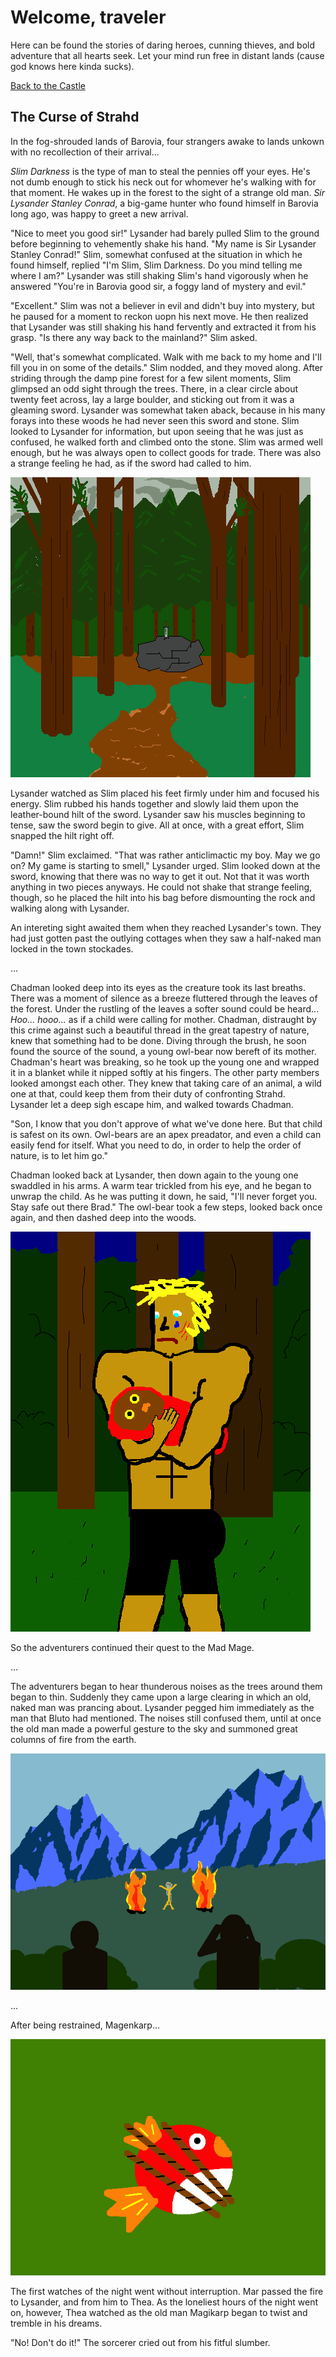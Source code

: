 # Welcome, traveler

Here can be found the stories of daring heroes, cunning thieves, and bold adventure that all hearts seek. Let your mind run free in distant lands (cause god knows here kinda sucks).

[Back to the Castle](https://whcampbell.github.io/Ivys-Castle/)

## The Curse of Strahd

In the fog-shrouded lands of Barovia, four strangers awake to lands unkown with no recollection of their arrival...

_Slim Darkness_ is the type of man to steal the pennies off your eyes. He's not dumb enough to stick his neck out for whomever he's 
walking with for that moment. He wakes up in the forest to the sight of a strange old man. _Sir Lysander Stanley Conrad_, a big-game hunter
who found himself in Barovia long ago, was happy to greet a new arrival. 

"Nice to meet you good sir!" Lysander had barely pulled Slim to the ground before beginning to vehemently shake his hand. "My name is Sir
Lysander Stanley Conrad!" Slim, somewhat confused at the situation in which he found himself, replied "I'm Slim, Slim Darkness. Do you mind
telling me where I am?" Lysander was still shaking Slim's hand vigorously when he answered "You're in Barovia good sir, a foggy
land of mystery and evil."

"Excellent." Slim was not a believer in evil and didn't buy into mystery, but he paused for a moment to reckon uopn his next move. He then 
realized that Lysander was still shaking his hand fervently and extracted it from his grasp. "Is there any way back to the mainland?" Slim asked. 

"Well, that's somewhat complicated. Walk with me back to my home and I'll fill you in on some of the details." Slim nodded, and they moved along.
After striding through the damp pine forest for a few silent moments, Slim glimpsed an odd sight through the trees. There, in a clear circle about 
twenty feet across, lay a large boulder, and sticking out from it was a gleaming sword. Lysander was somewhat taken aback, because in his many 
forays into these woods he had never seen this sword and stone. Slim looked to Lysander for information, but upon seeing that he was just as
confused, he walked forth and climbed onto the stone. Slim was armed well enough, but he was always open to collect goods for trade. There was also
a strange feeling he had, as if the sword had called to him. 

<img src="./Slims_Sword.png"/>

Lysander watched as Slim placed his feet firmly under him and focused his energy. Slim rubbed his hands together and slowly laid them upon the 
leather-bound hilt of the sword. Lysander saw his muscles beginning to tense, saw the sword begin to give. All at once, with a great effort, Slim 
snapped the hilt right off.

"Damn!" Slim exclaimed. 
"That was rather anticlimactic my boy. May we go on? My game is starting to smell," Lysander urged. Slim looked down at the sword, knowing that 
there was no way to get it out. Not that it was worth anything in two pieces anyways. He could not shake that strange feeling, though, so he placed
the hilt into his bag before dismounting the rock and walking along with Lysander. 

An intereting sight awaited them when they reached Lysander's town. They had just gotten past the outlying cottages when they saw a half-naked man
locked in the town stockades. 

...

Chadman looked deep into its eyes as the creature took its last breaths. There was a moment of silence as a breeze fluttered through the leaves 
of the forest. Under the rustling of the leaves a softer sound could be heard... _Hoo... hooo..._ as if a child were calling for mother. 
Chadman, distraught by this crime against such a beautiful thread in the great tapestry of nature, knew that something had to be done. Diving
through the brush, he soon found the source of the sound, a young owl-bear now bereft of its mother. Chadman's heart was breaking, so he took
up the young one and wrapped it in a blanket while it nipped softly at his fingers. The other party members looked amongst each other. They knew 
that taking care of an animal, a wild one at that, could keep them from their duty of confronting Strahd. Lysander let a deep sigh escape him, 
and walked towards Chadman.

"Son, I know that you don't approve of what we've done here. But that child is safest on its own. Owl-bears are an apex preadator, and even
a child can easily fend for itself. What you need to do, in order to help the order of nature, is to let him go."

Chadman looked back at Lysander, then down again to the young one swaddled in his arms. A warm tear trickled from his eye, and he began to unwrap
the child. As he was putting it down, he said, "I'll never forget you. Stay safe out there Brad." The owl-bear took a few steps, looked back once
again, and then dashed deep into the woods. 

<img src="./Chadman_and_Brad.png"/>

So the adventurers continued their quest to the Mad Mage.

...

The adventurers began to hear thunderous noises as the trees around them began to thin. Suddenly they came upon a large clearing in which an old,
naked man was prancing about. Lysander pegged him immediately as the man that Bluto had mentioned. The noises still confused them, until at once
the old man made a powerful gesture to the sky and summoned great columns of fire from the earth. 

<img src="./Mad_Mage.png"/>

...

After being restrained, Magenkarp...

<img src="./Magikarp_Restrained_1.png"/>

The first watches of the night went without interruption. Mar passed the fire to Lysander, and from him to Thea. As the loneliest hours of the night
went on, however, Thea watched as the old man Magikarp began to twist and tremble in his dreams. 

"No! Don't do it!" The sorcerer cried out from his fitful slumber. 
